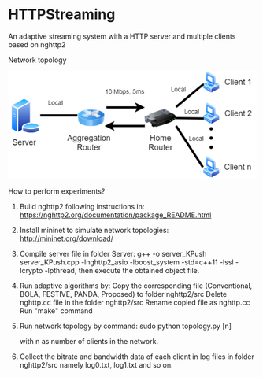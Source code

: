 # HTTPStreaming
An adaptive streaming system with a HTTP server and multiple clients based on nghttp2

Network topology


![alt text](https://github.com/haidang1201/HTTPStreaming/blob/main/Topology.png)


How to perform experiments?


1. Build nghttp2 following instructions in: https://nghttp2.org/documentation/package_README.html

2. Install mininet to simulate network topologies: http://mininet.org/download/

3. Compile server file in folder Server: g++ -o server_KPush server_KPush.cpp -lnghttp2_asio -lboost_system -std=c++11 -lssl -lcrypto -lpthread, then execute the obtained object file.


4. Run adaptive algorithms by:
	Copy the corresponding file (Conventional, BOLA, FESTIVE, PANDA, Proposed) to folder nghttp2/src
	Delete nghttp.cc file in the folder nghttp2/src
	Rename copied file as nghttp.cc
	Run "make" command
5. Run network topology by command:
	sudo python topology.py [n]

	with n as number of clients in the network.
6. Collect the bitrate and bandwidth data of each client in log files in folder nghttp2/src 
namely log0.txt, log1.txt and so on.
